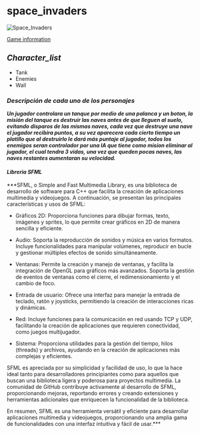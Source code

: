 # space_invaders
![Space_Invaders](https://media.es.wired.com/photos/643859cbf381a957088482dc/master/w_1600,c_limit/space-invaders-atari-2600.png)

[Game information](https://es.wikipedia.org/wiki/Space_Invaders)

## ***Character_list***

* Tank
* Enemies
* Wall

### ***Descripción de cada uno de los personajes***

***Un jugador controlara un tanque por medio de una palanca y un boton, la misión del tanque es destruir las naves antes de que lleguen al suelo, evitando disparos de las mismas naves, cada vez que destruye una nave el jugador recibira puntos, a su vez aparecera cada cierto tiempo un platillo que al destruirlo le dará más puntaje al jugador, todos los enemigos seran controlador por una IA que tiene como mision eliminar al jugador, el cual tendra 3 vidas, una vez que queden pocas naves, las naves restantes aumentaran su velocidad.***

#### ***Libreria SFML***

***SFML, o Simple and Fast Multimedia Library, es una biblioteca de desarrollo de software para C++ que facilita la creación de aplicaciones multimedia y videojuegos. A continuación, se presentan las principales características y usos de SFML:

* Gráficos 2D: Proporciona funciones para dibujar formas, texto, imágenes y sprites, lo que permite crear gráficos en 2D de manera sencilla y eficiente.

* Audio: Soporta la reproducción de sonidos y música en varios formatos. Incluye funcionalidades para manipular volúmenes, reproducir en bucle y gestionar múltiples efectos de sonido simultáneamente.

* Ventanas: Permite la creación y manejo de ventanas, y facilita la integración de OpenGL para gráficos más avanzados. Soporta la gestión de eventos de ventanas como el cierre, el redimensionamiento y el cambio de foco.

* Entrada de usuario: Ofrece una interfaz para manejar la entrada de teclado, ratón y joysticks, permitiendo la creación de interacciones ricas y dinámicas.

* Red: Incluye funciones para la comunicación en red usando TCP y UDP, facilitando la creación de aplicaciones que requieren conectividad, como juegos multijugador.

* Sistema: Proporciona utilidades para la gestión del tiempo, hilos (threads) y archivos, ayudando en la creación de aplicaciones más complejas y eficientes.

SFML es apreciada por su simplicidad y facilidad de uso, lo que la hace ideal tanto para desarrolladores principiantes como para aquellos que buscan una biblioteca ligera y poderosa para proyectos multimedia. La comunidad de GitHub contribuye activamente al desarrollo de SFML, proporcionando mejoras, reportando errores y creando extensiones y herramientas adicionales que enriquecen la funcionalidad de la biblioteca.

En resumen, SFML es una herramienta versátil y eficiente para desarrollar aplicaciones multimedia y videojuegos, proporcionando una amplia gama de funcionalidades con una interfaz intuitiva y fácil de usar.***